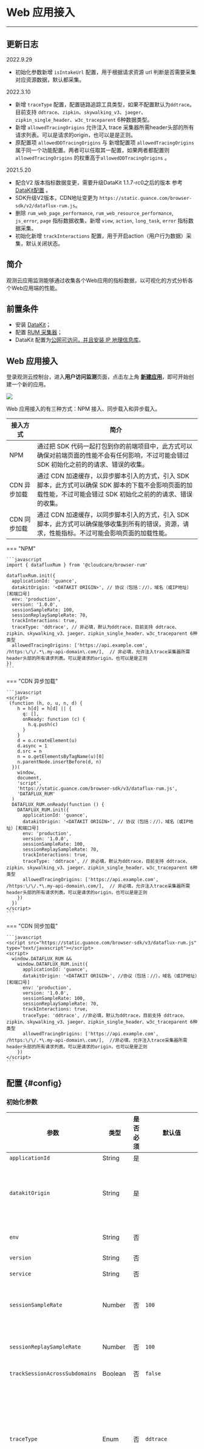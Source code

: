# Web 应用接入
---

## 更新日志
2022.9.29

- 初始化参数新增 `isIntakeUrl` 配置，用于根据请求资源 url 判断是否需要采集对应资源数据，默认都采集。 

2022.3.10

-   新增  `traceType` 配置，配置链路追踪工具类型，如果不配置默认为`ddtrace`。目前支持 `ddtrace`、`zipkin`、`skywalking_v3`、`jaeger`、`zipkin_single_header`、`w3c_traceparent` 6种数据类型。
- 新增 `allowedTracingOrigins` 允许注入 trace 采集器所需header头部的所有请求列表。可以是请求的origin，也可以是是正则。
- 原配置项 `allowedDDTracingOrigins` 与 新增配置项 `allowedTracingOrigins`属于同一个功能配置。两者可以任取其一配置，如果两者都配置则`allowedTracingOrigins` 的权重高于`allowedDDTracingOrigins` 。

2021.5.20 

-  配合V2 版本指标数据变更，需要升级DataKit 1.1.7-rc0之后的版本 参考 [DataKit配置](../../datakit/rum.md) 。 
-  SDK升级V2版本，CDN地址变更为 `https://static.guance.com/browser-sdk/v2/dataflux-rum.js`。
- 删除 `rum_web_page_performance`,  `rum_web_resource_performance`,` js_error`, `page` 指标数据收集，新增 `view`, `action`, `long_task`, `error` 指标数据采集。
- 初始化新增 `trackInteractions` 配置，用于开启action（用户行为数据）采集，默认关闭状态。

## 简介

观测云应用监测能够通过收集各个Web应用的指标数据，以可视化的方式分析各个Web应用端的性能。

## 前置条件

- 安装 [DataKit](../../datakit/datakit-install.md)；  
- 配置 [RUM 采集器](../../datakit/rum.md)；
- DataKit 配置为[公网可访问，并且安装 IP 地理信息库](../../datakit/datakit-tools-how-to.md#install-ipdb)。

  
## Web 应用接入

登录观测云控制台，进入**用户访问监测**页面，点击左上角 **[新建应用](../index.md#create)**，即可开始创建一个新的应用。


![](../img/6.rum_web.gif)

Web 应用接入的有三种方式：NPM 接入、同步载入和异步载入。

| 接入方式     | 简介                                                                                                                                                             |
| ------------ | ---------------------------------------------------------------------------------------------------------------------------------------------------------------- |
| NPM          | 通过把 SDK 代码一起打包到你的前端项目中，此方式可以确保对前端页面的性能不会有任何影响，不过可能会错过 SDK 初始化之前的的请求、错误的收集。                       |
| CDN 异步加载 | 通过 CDN 加速缓存，以异步脚本引入的方式，引入 SDK 脚本，此方式可以确保 SDK 脚本的下载不会影响页面的加载性能，不过可能会错过 SDK 初始化之前的的请求、错误的收集。 |
| CDN 同步加载 | 通过 CDN 加速缓存，以同步脚本引入的方式，引入 SDK 脚本，此方式可以确保能够收集到所有的错误，资源，请求，性能指标。不过可能会影响页面的加载性能。                 |

=== "NPM"

    ```javascript
    import { datafluxRum } from '@cloudcare/browser-rum'
    
    datafluxRum.init({
      applicationId: 'guance',
      datakitOrigin: '<DATAKIT ORIGIN>', // 协议（包括：//），域名（或IP地址）[和端口号]
      env: 'production',
      version: '1.0.0',
      sessionSampleRate: 100,
      sessionReplaySampleRate: 70,
      trackInteractions: true,
      traceType: 'ddtrace', // 非必填，默认为ddtrace，目前支持 ddtrace、zipkin、skywalking_v3、jaeger、zipkin_single_header、w3c_traceparent 6种类型
      allowedTracingOrigins: ['https://api.example.com', /https:\/\/.*\.my-api-domain\.com/],  // 非必填，允许注入trace采集器所需header头部的所有请求列表。可以是请求的origin，也可以是是正则
    })
    ```

=== "CDN 异步加载"

    ```javascript
    <script>
     (function (h, o, u, n, d) {
        h = h[d] = h[d] || {
          q: [],
          onReady: function (c) {
            h.q.push(c)
          }
        }
        d = o.createElement(u)
        d.async = 1
        d.src = n
        n = o.getElementsByTagName(u)[0]
        n.parentNode.insertBefore(d, n)
      })(
        window,
        document,
        'script',
        'https://static.guance.com/browser-sdk/v3/dataflux-rum.js',
        'DATAFLUX_RUM'
      )
      DATAFLUX_RUM.onReady(function () {
        DATAFLUX_RUM.init({
          applicationId: 'guance',
          datakitOrigin: '<DATAKIT ORIGIN>', // 协议（包括：//），域名（或IP地址）[和端口号]
          env: 'production',
          version: '1.0.0',
          sessionSampleRate: 100,
          sessionReplaySampleRate: 70,
          trackInteractions: true,
          traceType: 'ddtrace', // 非必填，默认为ddtrace，目前支持 ddtrace、zipkin、skywalking_v3、jaeger、zipkin_single_header、w3c_traceparent 6种类型
          allowedTracingOrigins: ['https://api.example.com', /https:\/\/.*\.my-api-domain\.com/],  // 非必填，允许注入trace采集器所需header头部的所有请求列表。可以是请求的origin，也可以是是正则
        })
      })
    </script>
    ```

=== "CDN 同步加载"

    ```javascript
    <script src="https://static.guance.com/browser-sdk/v3/dataflux-rum.js" type="text/javascript"></script>
    <script>
      window.DATAFLUX_RUM &&
        window.DATAFLUX_RUM.init({
          applicationId: 'guance',
          datakitOrigin: '<DATAKIT ORIGIN>', //协议（包括：//），域名（或IP地址）[和端口号]
          env: 'production',
          version: '1.0.0',
          sessionSampleRate: 100,
          sessionReplaySampleRate: 70,
          trackInteractions: true,
          traceType: 'ddtrace', //非必填，默认为ddtrace，目前支持 ddtrace、zipkin、skywalking_v3、jaeger、zipkin_single_header、w3c_traceparent 6种类型
          allowedTracingOrigins: ['https://api.example.com', /https:\/\/.*\.my-api-domain\.com/],  //非必填，允许注入trace采集器所需header头部的所有请求列表。可以是请求的origin，也可以是是正则
        })
    </script>
    ```

## 配置 {#config}

### 初始化参数

| 参数                           | 类型     | 是否必须 | 默认值                             | 描述                                                                                                                                                                                                                                                                                                                                                                                                                                                                                                                                                                |
| ------------------------------ | -------- | -------- | ---------------------------------- | ------------------------------------------------------------------------------------------------------------------------------------------------------------------------------------------------------------------------------------------------------------------------------------------------------------------------------------------------------------------------------------------------------------------------------------------------------------------------------------------------------------------------------------------------------------------- |
| `applicationId`                | String   | 是       |                                    | 从观测云创建的应用 ID                                                                                                                                                                                                                                                                                                                                                                                                                                                                                                                                               |
| `datakitOrigin`                | String   | 是       |                                    | datakit 数据上报 Origin 注释: <br>`协议（包括：//），域名（或IP地址）[和端口号]`<br> 例如：<br>[https://www.datakit.com](https://www.datakit.com), <br>[http://100.20.34.3:8088](http://100.20.34.3:8088)                                                                                                                                                                                                                                                                                                                                                           |
| `env`                          | String   | 否       |                                    | web 应用当前环境， 如 prod：线上环境；gray：灰度环境；pre：预发布环境 common：日常环境；local：本地环境；                                                                                                                                                                                                                                                                                                                                                                                                                                                           |
| `version`                      | String   | 否       |                                    | web 应用的版本号                                                                                                                                                                                                                                                                                                                                                                                                                                                                                                                                                    |
| `service` | String | 否 | | 当前应用的服务名称，默认为 `browser`，支持自定义配置。 |
| `sessionSampleRate`                   | Number   | 否       | `100`                              | 指标数据收集百分比: <br>`100`<br>表示全收集，<br>`0`<br>表示不收集                                                                                                                                                                                                                                                                                                                                                                                                                                                                                                  |
| `sessionReplaySampleRate`                   | Number   | 否       | `100`                              | [Session Replay](../session-replay/replay.md) 数据采集百分比: <br>`100`<br>表示全收集，<br>`0`<br>表示不收集                                                                                                                                                                                                                                                                                                                                                                                                                                                                                                  |
| `trackSessionAcrossSubdomains` | Boolean  | 否       | `false`                            | 同一个域名下面的子域名共享缓存                                                                                                                                                                                                                                                                                                                                                                                                                                                                                                                                      |
| `traceType`                    | Enum     | 否       | `ddtrace`                          | 【新增】配置链路追踪工具类型，如果不配置默认为`ddtrace`。目前支持 `ddtrace`、`zipkin`、`skywalking_v3`、`jaeger`、`zipkin_single_header`、`w3c_traceparent` 6 种数据类型。注： `opentelemetry` 支持 `zipkin_single_header`,`w3c_traceparent`,`zipkin`、`jaeger`4 种类型。<br><br>注意：1.该配置的生效，需要依赖 allowedTracingOrigins 配置项。2.配置相应类型的traceType 需要对相应的API服务 设置不同的 Access-Control-Allow-Headers 具体查看 APM 如何关联 RUM，具体查看 [APM 如何关联 RUM ](../../application-performance-monitoring/collection/connect-web-app.md) |
| `traceId128Bit`                | Boolean  | 否       | `false`                            | 是否以128字节的方式生成 `traceID`，与`traceType` 对应，目前支持类型 `zipkin`、`jaeger`                                                                                                                                                                                                                                                                                                                                                                                                                                                                              |
| `allowedDDTracingOrigins`      | Array    | 否       | `[]`                               | 【不建议使用】允许注入`trace`采集器所需header头部的所有请求列表。可以是请求的origin，也可以是是正则，origin:`协议（包括：//），域名（或IP地址）[和端口号]`<br> 例如：<br>`["https://api.example.com", /https:\\/\\/.*\\.my-api-domain\\.com/]`                                                                                                                                                                                                                                                                                                                      |
| `allowedTracingOrigins`        | Array    | 否       | `[]`                               | 【新增】允许注入`trace`采集器所需header头部的所有请求列表。可以是请求的origin，也可以是是正则，origin: `协议（包括：//），域名（或IP地址）[和端口号]`<br> 例如：<br>`["https://api.example.com", /https:\\/\\/.*\\.my-api-domain\\.com/]`                                                                                                                                                                                                                                                                                                                           |
| `trackInteractions`            | Boolean  | 否       | `false`                            | 是否开启用户行为采集                                                                                                                                                                                                                                                                                                                                                                                                                                                                                                                                                |
| `isServerError`                | Function | 否       | `function(request) {return false}` | 默认情况下，请求如果status code>= 500 则定义为错误请求，会相应的采集为error 指标数据。为满足部分场景可能并非是通过status code 来判断业务请求的错误情况，提供可通过用户自定义的方式来判断请求是否为`error`请求，callback参数为请求对应的相关返回参数： `{ isAborted: false, method:"get",response: "{...}",status: 200,url: "xxxx" }`, 如果方法返回为true，则该请求相关数据会被采集为`error`指标 <br>*该参数 方法返回结果必须为Boolean 类型， 否则认为是无效参数*                                                                                                    |
| `isIntakeUrl`                    | Function | 否       | `function(url) {return false}`     | 自定义方法根据请求资源 url 判断是否需要采集对应资源数据，默认都采集。 返回：`false` 表示要采集，`true` 表示不需要采集 <br>*该参数 方法返回结果必须为 Boolean 类型， 否则认为是无效参数*<br/>**注意：版本要求为 v2.1.5 及以上**                                                 |

## 问题

### 产生 Script error 消息的原因

在使用观测云 Web Rum Sdk 进行 Web 端错误收集的时候，经常会在`js_error`中看到 Script error. 这样的错误信息，同时并没有包含任何详细信息。

#### 可能出现上面问题的原因

1. 用户使用的浏览器不支持错误的捕获 (概率极小)。
2. 出错的脚本文件是跨域加载到页面的。
对于用户浏览器不支持的情况，这种我们是无法处理的；这里主要解决跨域脚本错误无法收集的原因和解决方案。

一般情况下脚本文件是使用 `<script>` 标签加载，对于同源脚本出错，在使用浏览器的 `GlobalEventHandlers API` 时，收集到的错误信息会包含详细的错误信息；当不同源脚本出错时，收集到的错误信息只有 `Script error.` 文本，这是由浏览器的同源策略控制的，也是正常的情况。对于非同源脚本我们只需要进行非同源资源共享（也称 HTTP访问控制 / CORS）的操作即可。

### 解决方法

#### 1.脚本文件直接存放在服务器

在服务器上静态文件输出时添加 Header

```
Access-Control-Allow-Origin: *
```

在非同源脚本所在的 Script 标签上添加属 crossorigin="anonymous"

```
<script type="text/javascript" src="path/to/your/script.js" crossorigin="anonymous"></script>
```

#### 2.脚本文件存放 CDN 上

在 CDN 设置中添加 Header

```
Access-Control-Allow-Origin: *
```

在非同源脚本所在的 Script 标签上添加属 crossorigin="anonymous"

```
<script type="text/javascript" src="path/to/your/script.js" crossorigin="anonymous"></script>
```

#### 3. 脚本文件从第三方加载

在非同源脚本所在的 Script 标签上添加属 crossorigin="anonymous"

```
<script type="text/javascript" src="path/to/your/script.js" crossorigin="anonymous"></script>
```

### 参考及扩展阅读

[GlobalEventHandlers.onerror](https://developer.mozilla.org/en-US/docs/Web/API/GlobalEventHandlers/onerror)

[Cross-Origin Resource Sharing (CORS)](https://developer.mozilla.org/en-US/docs/Web/HTTP/CORS)

[The Script element](https://developer.mozilla.org/en-US/docs/Web/HTML/Element/script)

[CORS settings attributes](https://developer.mozilla.org/en-US/docs/Web/HTML/CORS_settings_attributes)

### 资源数据(ssl, tcp, dns, trans,ttfb)收集不完整问题

在数据上报过程中，部分资源timing数据有可能收集不完整。比如tcp，dns数据没有收集上报。

### 出现上面问题原因

1. 比如dns数据没有收集到，有可能是您应用的这个资源请求是以`keep-alive`保持链接的，这种情况只有在你第一次请求的时候，会有创建链接的过程，之后的请求都会保持同一连接，不会再重新创建tcp连接。所以会出现dns数据没有的情况，或者数据为`0`。
2. 应用的资源是以跨域的形式加载到页面的，和你的网站并非是同源（主要原因）。
3. 浏览器不支持`Performance API`(极少数情况)

### 针对跨域资源的问题 {#header}

#### 1.资源文件直接存放在服务器

在服务器上资源文件输出时添加 Header

```
Timing-Allow-Origin: *
```

#### 2.资源文件存放 CDN 上

在 CDN 设置中添加 Header

```
Timing-Allow-Origin: *
```

### 参考以及拓展

[Coping_with_CORS](https://developer.mozilla.org/en-US/docs/Web/API/Resource_Timing_API/Using_the_Resource_Timing_API#Coping_with_CORS)

[Resource Timing Standard; W3C Editor's Draft](https://w3c.github.io/resource-timing/)

[Resource Timing practical tips; Steve Souders](http://www.stevesouders.com/blog/2014/08/21/resource-timing-practical-tips/)

[Measuring network performance with Resource Timing API](http://googledevelopers.blogspot.ca/2013/12/measuring-network-performance-with.html)

